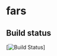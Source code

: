 # fars
## Build status

[![Build Status](https://travis-ci.org/balajiambreshrajkumar/fars.svg?branch=master)]
